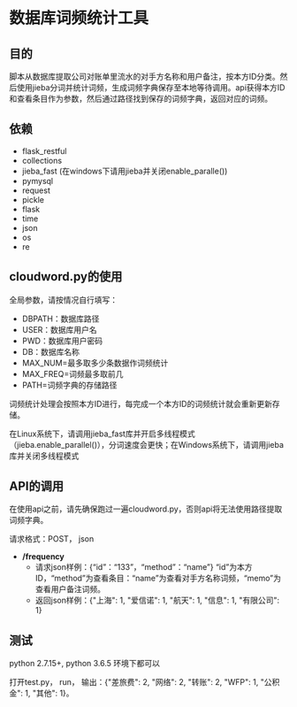 # 数据库词频统计工具

## 目的

脚本从数据库提取公司对账单里流水的对手方名称和用户备注，按本方ID分类。然后使用jieba分词并统计词频，生成词频字典保存至本地等待调用。api获得本方ID和查看条目作为参数，然后通过路径找到保存的词频字典，返回对应的词频。

## 依赖

- flask_restful
- collections
- jieba_fast (在windows下请用jieba并关闭enable_paralle())
- pymysql
- request
- pickle
- flask
- time
- json
- os
- re

## cloudword.py的使用

全局参数，请按情况自行填写：

- DBPATH：数据库路径
- USER：数据库用户名
- PWD：数据库用户密码
- DB：数据库名称
- MAX_NUM=最多取多少条数据作词频统计
- MAX_FREQ=词频最多取前几
- PATH=词频字典的存储路径

词频统计处理会按照本方ID进行，每完成一个本方ID的词频统计就会重新更新存储。

在Linux系统下，请调用jieba_fast库并开启多线程模式（jieba.enable_parallel()），分词速度会更快；在Windows系统下，请调用jieba库并关闭多线程模式

## API的调用

在使用api之前，请先确保跑过一遍cloudword.py，否则api将无法使用路径提取词频字典。

请求格式：POST， json

- **/frequency**
  - 请求json样例：{“id”：“133”，“method”：“name”} “id”为本方ID，“method”为查看条目：“name”为查看对手方名称词频，“memo”为查看用户备注词频。
  - 返回json样例：{"上海": 1, "爱信诺": 1, "航天": 1, "信息": 1, "有限公司": 1}

## 测试

python 2.7.15+, python 3.6.5 环境下都可以

打开test.py， run， 输出：{"差旅费": 2, "网络": 2, "转账": 2, "WFP": 1, "公积金": 1, "其他": 1}。